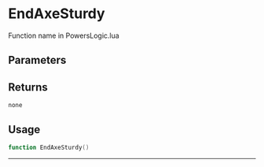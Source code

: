 # EndAxeSturdy
Function name in PowersLogic.lua
## Parameters

## Returns
`none`
## Usage
```lua
function EndAxeSturdy()
```
---
